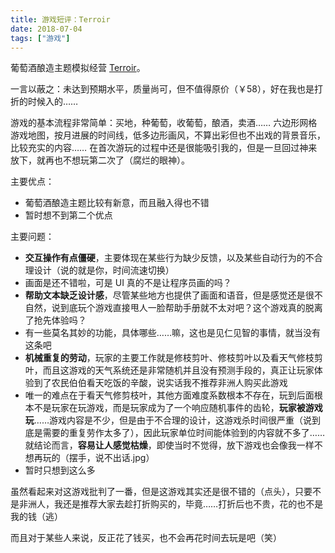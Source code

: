 ```yaml
---
title: 游戏短评：Terroir
date: 2018-07-04
tags: ["游戏"]
---
```


葡萄酒酿造主题模拟经营 [Terroir](https://store.steampowered.com/app/559910/Terroir/)。

一言以蔽之：未达到预期水平，质量尚可，但不值得原价（￥58），好在我也是打折的时候入的……

<!-- more -->

游戏的基本流程非常简单：买地，种葡萄，收葡萄，酿酒，卖酒……
六边形网格游戏地图，按月进展的时间线，低多边形画风，不算出彩但也不出戏的背景音乐，比较充实的内容……
在首次游玩的过程中还是很能吸引我的，但是一旦回过神来放下，就再也不想玩第二次了（腐烂的眼神）。

主要优点：

- 葡萄酒酿造主题比较有新意，而且融入得也不错
- 暂时想不到第二个优点

主要问题：

- **交互操作有点僵硬**，主要体现在某些行为缺少反馈，以及某些自动行为的不合理设计（说的就是你，时间流速切换）
- 画面是还不错啦，可是 UI 真的不是让程序员画的吗？
- **帮助文本缺乏设计感**，尽管某些地方也提供了画面和语音，但是感觉还是很不自然，说到底玩个游戏直接甩人一脸帮助手册就不太对吧？这个游戏真的脱离了抢先体验吗？
- 有一些莫名其妙的功能，具体哪些……嘛，这也是见仁见智的事情，就当没有这条吧
- **机械重复的劳动**，玩家的主要工作就是修枝剪叶、修枝剪叶以及看天气修枝剪叶，而且这游戏的天气系统还是非常随机并且没有预测手段的，真正让玩家体验到了农民伯伯看天吃饭的辛酸，说实话我不推荐非洲人购买此游戏
- 唯一的难点在于看天气修剪枝叶，其他方面难度系数根本不存在，玩到后面根本不是玩家在玩游戏，而是玩家成为了一个响应随机事件的齿轮，**玩家被游戏玩**……游戏内容是不少，但是由于不合理的设计，这游戏杀时间很严重（说到底是需要的重复劳作太多了），因此玩家单位时间能体验到的内容就不多了……就结论而言，**容易让人感觉枯燥**，即使当时不觉得，放下游戏也会像我一样不想再玩的（摆手，说不出话.jpg）
- 暂时只想到这么多

虽然看起来对这游戏批判了一番，但是这游戏其实还是很不错的（点头），只要不是非洲人，我还是推荐大家去趁打折购买的，毕竟……打折后也不贵，花的也不是我的钱（逃）

而且对于某些人来说，反正花了钱买，也不会再花时间去玩是吧（笑）
